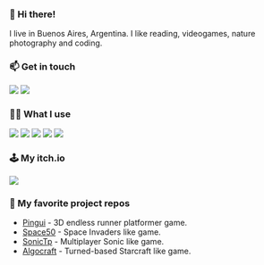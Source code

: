 ### 👋 Hi there!

I live in Buenos Aires, Argentina. I like reading, videogames, nature photography and coding.

### 📫 Get in touch
<a href="mailto:jbponce36@gmail.com"><img src="https://img.shields.io/badge/Gmail-D14836?style=for-the-badge&logo=gmail&logoColor=white"></a>
<a href="https://www.linkedin.com/in/julieta-belen-ponce/"><img src="https://img.shields.io/badge/LinkedIn-0077B5?style=for-the-badge&logo=linkedin&logoColor=white"></a>

### 👩‍💻 What I use
<img src="https://img.shields.io/badge/Unity-100000?style=for-the-badge&logo=unity&logoColor=white"> <img src="https://img.shields.io/badge/C%2B%2B-00599C?style=for-the-badge&logo=c%2B%2B&logoColor=white">
<img src="https://img.shields.io/badge/C%23-239120?style=for-the-badge&logo=c-sharp&logoColor=white"> 
<img src="https://img.shields.io/badge/Java-ED8B00?style=for-the-badge&logo=java&logoColor=white"> 
<img src="https://img.shields.io/badge/Python-FFD43B?style=for-the-badge&logo=python&logoColor=blue"> 

### 🕹️ My itch.io 
<a href="https://jbponce.itch.io/"><img src="https://img.shields.io/badge/Itch.io-FA5C5C?style=for-the-badge&logo=itchdotio&logoColor=white"></a>

### 📌 My favorite project repos
* [Pingui](https://github.com/jbponce36/Pingui) - 3D endless runner platformer game.
* [Space50](https://github.com/jbponce36/Space50) - Space Invaders like game.
* [SonicTp](https://github.com/jbponce36/SonicTp) - Multiplayer Sonic like game.
* [Algocraft](https://github.com/algo3grupo/algo3Tp) - Turned-based Starcraft like game.
